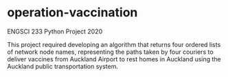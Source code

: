 # operation-vaccination
ENGSCI 233 Python Project 2020

This project required developing an algorithm that returns four ordered lists of network node names, representing the paths taken by four couriers to deliver vaccines from Auckland Airport to rest homes in Auckland using the Auckland public transportation system. 
